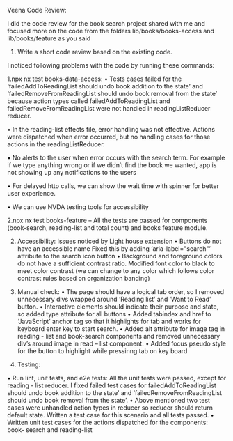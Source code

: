 Veena Code Review:

I did the code review for the book search project shared with me and focused more on the code from the folders lib/books/books-access and lib/books/feature as you said

1.	Write a short code review based on the existing code.

I noticed following problems with the code by running these commands:

1.npx nx test books-data-access: 
•	Tests cases failed for the ‘failedAddToReadingList should undo book addition to the state’ and ‘failedRemoveFromReadingList should undo book removal from the state’ because action types called failedAddToReadingList and failedRemoveFromReadingList were not handled in readingListReducer reducer. 

•	In the reading-list effects file, error handling was not effective. Actions were dispatched when error occurred, but no handling cases for those actions in the readingListReducer. 

•	No alerts to the user when error occurs with the search term. For example if we type anything wrong or if we didn’t find the book we wanted, app is not showing up any notifications to the users

•	For delayed http calls, we can show the wait time with spinner for better user experience.

•	We can use NVDA testing tools for accessibility

2.npx nx test books-feature – All the tests are passed for components (book-search, reading-list and total count) and books feature module.


2.	Accessibility:
Issues noticed by Light house extension
•	Buttons do not have an accessible name
Fixed this by adding ‘aria-label="search"’ attribute to the search icon button
•	Background and foreground colors do not have a sufficient contrast ratio.
Modified font color to black to meet color contrast (we can change to any color which follows color contrast rules based on organization banding)

3.	 Manual check:
•	The page should have a logical tab order, so I removed unnecessary divs wrapped around ‘Reading list’ and ‘Want to Read’ button.
•	Interactive elements should indicate their purpose and state, so added type attribute for all buttons
•	Added tabindex and href to ‘JavaScript’ anchor tag so that it highlights for tab and works for keyboard enter key to start search.
•	Added alt attribute for image tag in reading - list and book-search components and removed unnecessary div’s around image in read – list component.
•	Added focus pseudo style for the button to highlight while pressinng tab on key board

4.	Testing:

•	Run lint, unit tests, and e2e tests: All the unit tests were passed, except for reading - list reducer. I fixed failed test cases for failedAddToReadingList should undo book addition to the state’ and ‘failedRemoveFromReadingList should undo book removal from the state’. 
•	Above mentioned two test cases were unhandled action types in reducer so reducer should return default state. Written a test case for this scenario and all tests passed.
•	Written unit test cases for the actions dispatched for the components: book- search and reading-list



